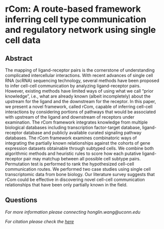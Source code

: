 # rCom: A route-based framework inferring cell type communication and regulatory network using single cell data
 
## Abstract
The mapping of ligand-receptor pairs is the cornerstone of understanding complicated intercellular interactions. With recent advances of single cell RNA (scRNA) sequencing technology, several methods have been proposed to infer cell-cell communication by analyzing ligand-receptor pairs. However, existing methods have limited ways of using what we call “prior knowledge”, i.e., what are already known (albeit incompletely) about the upstream for the ligand and the downstream for the receptor. In this paper, we present a novel framework, called rCom, capable of inferring cell-cell interactions by considering portions of pathways that would be associated with upstream of the ligand and downstream of receptors under examination. The rCom framework integrates knowledge from multiple biological databases including transcription factor-target database, ligand-receptor database and publicly available curated signaling pathway databases. The rCom framework examines combinatoric ways of integrating the partially known relationships against the cohorts of gene expression datasets obtainable through subtyped cells.  We combine both algorithmic methods and heuristic rules to score how each putative ligand-receptor pair may matchup between all possible cell subtype pairs. Permutation test is performed to rank the hypothesized cell-cell communication routes. We performed two case studies using single cell transcriptomic data from bone biology. Our literature survey suggests that rCom could be effective in discovering novel cell-cell communication relationships that have been only partially known in the field. 




## Questions
<p><em>For more information please connecting honglin.wang@uconn.edu</em></p>
<p><em>For citation please check the <a href="https://ieeexplore.ieee.org/document/9669811">here</a></p>
